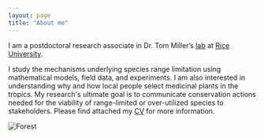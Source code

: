 ```yaml
---
layout: page
title: "About me"
---
```

I am a postdoctoral research associate in Dr. Tom Miller’s <a href="https://miller-lab-ecology.weebly.com" target="_blank">lab</a> at <a href="https://www.rice.edu" target="_blank">Rice University</a>.

I study the mechanisms underlying species range limitation using mathematical models, field data, and experiments. I am also interested in understanding why and how local people select medicinal plants in the tropics. My research's ultimate goal is to communicate conservation actions needed for the viability of range-limited or over-utilized species to stakeholders. Please find attached my <a href="https://drive.google.com/file/d/1uVeleGYPjpu70JB-3K669vsOmiyjbI4Y/view?usp=share_link" target="_blank">CV</a> for more information. 

![Forest](/assets/Gallery.jpg)
